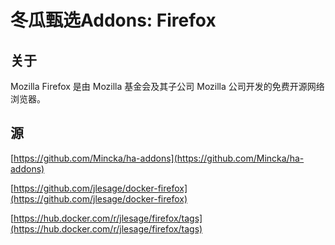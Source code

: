 # 冬瓜甄选Addons: Firefox

## 关于

Mozilla Firefox 是由 Mozilla 基金会及其子公司 Mozilla 公司开发的免费开源网络浏览器。

## 源

[https://github.com/Mincka/ha-addons](https://github.com/Mincka/ha-addons)

[https://github.com/jlesage/docker-firefox](https://github.com/jlesage/docker-firefox)

[https://hub.docker.com/r/jlesage/firefox/tags](https://hub.docker.com/r/jlesage/firefox/tags)
